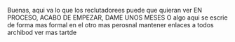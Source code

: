 Buenas, aqui va lo que los reclutadorees puede que quieran ver EN PROCESO, ACABO DE EMPEZAR, DAME UNOS MESES O algo
aqui se escrie de forma mas formal en el otro mas perosnal mantener enlaces a todos archibod ver mas tartde
